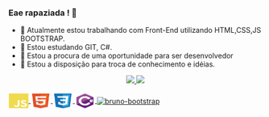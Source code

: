 ###  Eae rapaziada ! 👋

- 🔭 Atualmente estou trabalhando com Front-End utilizando HTML,CSS,JS BOOTSTRAP.
- 🌱 Estou estudando GIT, C#.
- 👯 Estou a procura de uma oportunidade para ser desenvolvedor
- 💬 Estou a disposição para troca de conhecimento e idéias.

<div align="center">
  <a href="https://github.com/BrunoRochaMantovani">
  <img height="180em" src="https://github-readme-stats.vercel.app/api?username=BrunoRochaMantovani&show_icons=true&theme=dark&include_all_commits=true&count_private=true"/>
  <img height="180em" src="https://github-readme-stats.vercel.app/api/top-langs/?username=BrunoRochaMantovani&layout=compact&langs_count=7&theme=dark"/>
</div>
<div style="display: inline_block"><br>
  <img align="center" alt="bruno-Js" height="30" width="40" src="https://raw.githubusercontent.com/devicons/devicon/master/icons/javascript/javascript-plain.svg">
  <img align="center" alt="bruno-HTML" height="30" width="40" src="https://raw.githubusercontent.com/devicons/devicon/master/icons/html5/html5-original.svg">
  <img align="center" alt="bruno-CSS" height="30" width="40" src="https://raw.githubusercontent.com/devicons/devicon/master/icons/css3/css3-original.svg">
  <img align="center" alt="bruno-Csharp" height="30" width="40" src="https://raw.githubusercontent.com/devicons/devicon/master/icons/csharp/csharp-original.svg">
  <img align="center" alt="bruno-bootstrap" height="40" width="40" src="https://cdn.jsdelivr.net/gh/devicons/devicon/icons/bootstrap/bootstrap-original.svg" />

</div>
